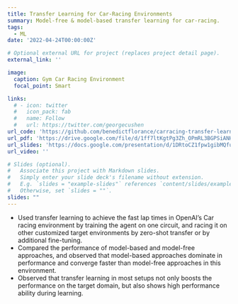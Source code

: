 ```yaml
---
title: Transfer Learning for Car-Racing Environments
summary: Model-free & model-based transfer learning for car-racing.
tags:
  - ML
date: '2022-04-24T00:00:00Z'

# Optional external URL for project (replaces project detail page).
external_link: ''

image:
  caption: Gym Car Racing Environment
  focal_point: Smart

links:
  # - icon: twitter
  #   icon_pack: fab
  #   name: Follow
  #   url: https://twitter.com/georgecushen
url_code: 'https://github.com/benedictflorance/carracing-transfer-learning'
url_pdf: 'https://drive.google.com/file/d/1ff7ltKgtPg3Zh_OPmRL3BGPSiANHvkXO/view?usp=sharing'
url_slides: 'https://docs.google.com/presentation/d/1DRtoCZ1fpw1gibMQfuqbHETs9g_qIWkJ2238V0Yx5h4/edit?usp=sharing'
url_video: ''

# Slides (optional).
#   Associate this project with Markdown slides.
#   Simply enter your slide deck's filename without extension.
#   E.g. `slides = "example-slides"` references `content/slides/example-slides.md`.
#   Otherwise, set `slides = ""`.
slides: ""
---
```


- Used transfer learning to achieve the fast lap times in OpenAI’s Car racing environment by training the agent on one circuit, and racing it on other
customized target environments by zero-shot transfer or by additional fine-tuning. 
- Compared the performance of
model-based and model-free approaches, and observed that model-based approaches dominate in performance and converge
faster than model-free approaches in this environment.
- Observed that transfer learning in most setups not only boosts the
performance on the target domain, but also shows high performance ability during learning.